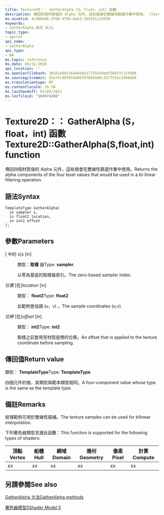 ```yaml
---
title: Texture2D：： GatherAlpha (S，float，int) 函數
description: 傳回四個材質值的 Alpha 元件，這些值會在雙線性篩選作業中使用。 |Texture2D：： GatherAlpha (S，float，int) 函數
ms.assetid: 4c980e06-d768-479e-bee3-1b2541c23038
keywords:
- GatherAlpha 函式 HLSL
topic_type:
- apiref
api_name:
- GatherAlpha
api_type:
- NA
ms.topic: reference
ms.date: 05/31/2018
api_location: ''
ms.openlocfilehash: 36561e6bc16a84e0a377292ededf58df3c15f800
ms.sourcegitcommit: 92e74c99f8f4d097676959d0c317f533c2400a80
ms.translationtype: MT
ms.contentlocale: zh-TW
ms.lasthandoff: 03/09/2021
ms.locfileid: "104974280"
---
```

# <a name="texture2dgatheralphasfloatint-function"></a><span data-ttu-id="336d6-105">Texture2D：： GatherAlpha (S，float，int) 函數</span><span class="sxs-lookup"><span data-stu-id="336d6-105">Texture2D::GatherAlpha(S,float,int) function</span></span>

<span data-ttu-id="336d6-106">傳回四個材質值的 Alpha 元件，這些值會在雙線性篩選作業中使用。</span><span class="sxs-lookup"><span data-stu-id="336d6-106">Returns the alpha components of the four texel values that would be used in a bi-linear filtering operation.</span></span>

## <a name="syntax"></a><span data-ttu-id="336d6-107">語法</span><span class="sxs-lookup"><span data-stu-id="336d6-107">Syntax</span></span>

``` syntax
TemplateType GatherAlpha(
  in sampler s,
  in float2 location,
  in int2 offset
);
```

## <a name="parameters"></a><span data-ttu-id="336d6-108">參數</span><span class="sxs-lookup"><span data-stu-id="336d6-108">Parameters</span></span>

<dl> <dt>

<span data-ttu-id="336d6-109"> \[ 中的 s\]</span><span class="sxs-lookup"><span data-stu-id="336d6-109">*s* \[in\]</span></span>
</dt> <dd>

<span data-ttu-id="336d6-110">類型：**取樣** 器</span><span class="sxs-lookup"><span data-stu-id="336d6-110">Type: **sampler**</span></span>

<span data-ttu-id="336d6-111">以零為基底的取樣器索引。</span><span class="sxs-lookup"><span data-stu-id="336d6-111">The zero-based sampler index.</span></span>

</dd> <dt>

<span data-ttu-id="336d6-112">*位置* \[在\]</span><span class="sxs-lookup"><span data-stu-id="336d6-112">*location* \[in\]</span></span>
</dt> <dd>

<span data-ttu-id="336d6-113">類型： **float2**</span><span class="sxs-lookup"><span data-stu-id="336d6-113">Type: **float2**</span></span>

<span data-ttu-id="336d6-114">此範例會協調 (u，v) 。</span><span class="sxs-lookup"><span data-stu-id="336d6-114">The sample coordinates (u,v).</span></span>

</dd> <dt>

<span data-ttu-id="336d6-115">*位移* \[在\]</span><span class="sxs-lookup"><span data-stu-id="336d6-115">*offset* \[in\]</span></span>
</dt> <dd>

<span data-ttu-id="336d6-116">類型： **int2**</span><span class="sxs-lookup"><span data-stu-id="336d6-116">Type: **int2**</span></span>

<span data-ttu-id="336d6-117">取樣之前套用至材質座標的位移。</span><span class="sxs-lookup"><span data-stu-id="336d6-117">An offset that is applied to the texture coordinate before sampling.</span></span>

</dd> </dl>

## <a name="return-value"></a><span data-ttu-id="336d6-118">傳回值</span><span class="sxs-lookup"><span data-stu-id="336d6-118">Return value</span></span>

<span data-ttu-id="336d6-119">類型： **TemplateType**</span><span class="sxs-lookup"><span data-stu-id="336d6-119">Type: **TemplateType**</span></span>

<span data-ttu-id="336d6-120">四個元件的值，其類型與範本類型相同。</span><span class="sxs-lookup"><span data-stu-id="336d6-120">A four-component value whose type is the same as the template type.</span></span>

## <a name="remarks"></a><span data-ttu-id="336d6-121">備註</span><span class="sxs-lookup"><span data-stu-id="336d6-121">Remarks</span></span>

<span data-ttu-id="336d6-122">紋理範例可用於雙線性插補。</span><span class="sxs-lookup"><span data-stu-id="336d6-122">The texture samples can be used for bilinear interpolation.</span></span>

<span data-ttu-id="336d6-123">下列著色器類型支援此函數：</span><span class="sxs-lookup"><span data-stu-id="336d6-123">This function is supported for the following types of shaders:</span></span>



| <span data-ttu-id="336d6-124">頂點</span><span class="sxs-lookup"><span data-stu-id="336d6-124">Vertex</span></span> | <span data-ttu-id="336d6-125">船體</span><span class="sxs-lookup"><span data-stu-id="336d6-125">Hull</span></span> | <span data-ttu-id="336d6-126">網域</span><span class="sxs-lookup"><span data-stu-id="336d6-126">Domain</span></span> | <span data-ttu-id="336d6-127">幾何</span><span class="sxs-lookup"><span data-stu-id="336d6-127">Geometry</span></span> | <span data-ttu-id="336d6-128">像素</span><span class="sxs-lookup"><span data-stu-id="336d6-128">Pixel</span></span> | <span data-ttu-id="336d6-129">計算</span><span class="sxs-lookup"><span data-stu-id="336d6-129">Compute</span></span> |
|--------|------|--------|----------|-------|---------|
| <span data-ttu-id="336d6-130">x</span><span class="sxs-lookup"><span data-stu-id="336d6-130">x</span></span>      | <span data-ttu-id="336d6-131">x</span><span class="sxs-lookup"><span data-stu-id="336d6-131">x</span></span>    | <span data-ttu-id="336d6-132">x</span><span class="sxs-lookup"><span data-stu-id="336d6-132">x</span></span>      | <span data-ttu-id="336d6-133">x</span><span class="sxs-lookup"><span data-stu-id="336d6-133">x</span></span>        | <span data-ttu-id="336d6-134">x</span><span class="sxs-lookup"><span data-stu-id="336d6-134">x</span></span>     | <span data-ttu-id="336d6-135">x</span><span class="sxs-lookup"><span data-stu-id="336d6-135">x</span></span>       |



 

## <a name="see-also"></a><span data-ttu-id="336d6-136">另請參閱</span><span class="sxs-lookup"><span data-stu-id="336d6-136">See also</span></span>

<dl> <dt>

[<span data-ttu-id="336d6-137">GatherAlpha 方法</span><span class="sxs-lookup"><span data-stu-id="336d6-137">GatherAlpha methods</span></span>](texture2d-gatheralpha.md)
</dt> <dt>

[<span data-ttu-id="336d6-138">著色器模型5</span><span class="sxs-lookup"><span data-stu-id="336d6-138">Shader Model 5</span></span>](d3d11-graphics-reference-sm5.md)
</dt> </dl>

 

 




